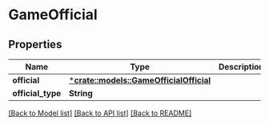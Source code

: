 # GameOfficial

## Properties

Name | Type | Description | Notes
------------ | ------------- | ------------- | -------------
**official** | [***crate::models::GameOfficialOfficial**](GameOfficial_official.md) |  | [optional] 
**official_type** | **String** |  | [optional] 

[[Back to Model list]](../README.md#documentation-for-models) [[Back to API list]](../README.md#documentation-for-api-endpoints) [[Back to README]](../README.md)


